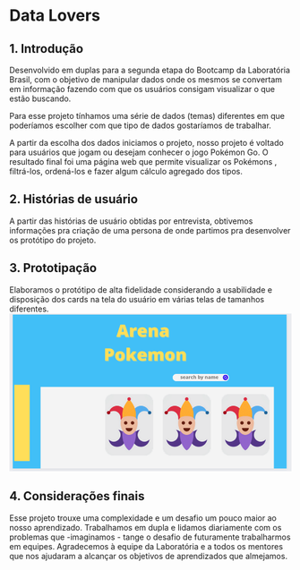 # Data Lovers


## 1. Introdução

Desenvolvido em duplas para a segunda etapa do Bootcamp da Laboratória Brasil, com o objetivo de manipular dados onde os mesmos se convertam em informação fazendo com que os usuários consigam visualizar o que estão buscando.

Para esse projeto tínhamos uma série de dados (temas) diferentes em que poderíamos escolher com que tipo de dados gostaríamos de trabalhar.

A partir da escolha dos dados iniciamos o projeto, nosso projeto é voltado para usuários que jogam ou desejam conhecer o jogo Pokémon Go.
O resultado final foi uma página web que permite visualizar os Pokémons , filtrá-los, ordená-los e fazer algum cálculo agregado dos tipos.

## 2. Histórias de usuário

A partir das histórias de usuário obtidas por entrevista, obtivemos informações pra criação de uma persona de onde partimos pra desenvolver os protótipo do projeto.  


## 3. Prototipação
Elaboramos o protótipo de alta fidelidade considerando a usabilidade e disposição dos cards na tela do usuário em várias telas de tamanhos diferentes.
![Protótipo](/src/image/prototype.png)

## 4. Considerações finais

Esse projeto trouxe uma complexidade e um desafio um pouco maior ao nosso aprendizado.
Trabalhamos em dupla e lidamos diariamente com os problemas que -imaginamos - tange o desafio de futuramente trabalharmos em equipes.
Agradecemos à equipe da Laboratória e a todos os mentores que nos ajudaram a alcançar os objetivos de aprendizados que almejamos.
